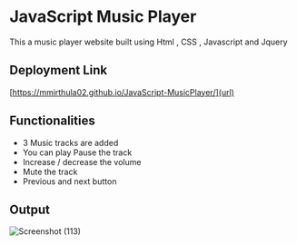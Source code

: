# JavaScript Music Player

This a music player website built using Html , CSS , Javascript and Jquery 

## Deployment Link

[https://mmirthula02.github.io/JavaScript-MusicPlayer/](url)

## Functionalities 

- 3 Music tracks are added
- You can play Pause the track
- Increase / decrease the volume
- Mute the track
- Previous and next button

## Output 

![Screenshot (113)](https://user-images.githubusercontent.com/51138087/109796174-af541480-7bcc-11eb-871a-4e179d90b389.png)
